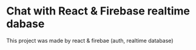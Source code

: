 # Chat with React & Firebase realtime dabase

This project was made by react & firebae (auth, realtime database)

